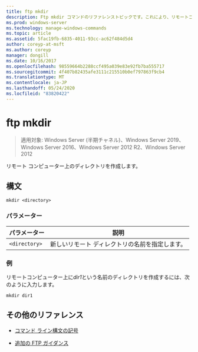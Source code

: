 ```yaml
---
title: ftp mkdir
description: Ftp mkdir コマンドのリファレンストピックです。これにより、リモートコンピューター上にディレクトリが作成されます。
ms.prod: windows-server
ms.technology: manage-windows-commands
ms.topic: article
ms.assetid: 5fac19fb-6835-4011-93cc-ac62f484d5d4
author: coreyp-at-msft
ms.author: coreyp
manager: dongill
ms.date: 10/16/2017
ms.openlocfilehash: 98559664b2288ccf495a039e83e92fb7ba555717
ms.sourcegitcommit: 4f407b82435afe3111c215510b0ef797863f9cb4
ms.translationtype: MT
ms.contentlocale: ja-JP
ms.lasthandoff: 05/24/2020
ms.locfileid: "83820422"
---
```

# <a name="ftp-mkdir"></a>ftp mkdir

> 適用対象: Windows Server (半期チャネル)、Windows Server 2019、Windows Server 2016、Windows Server 2012 R2、Windows Server 2012

リモート コンピューター上のディレクトリを作成します。

## <a name="syntax"></a>構文

```
mkdir <directory>
```

### <a name="parameters"></a>パラメーター

| パラメーター | 説明 |
| --------- | ----------- |
| `<directory>` | 新しいリモート ディレクトリの名前を指定します。 |

### <a name="examples"></a>例

リモートコンピューター上に*dir1*という名前のディレクトリを作成するには、次のように入力します。

```
mkdir dir1
```

## <a name="additional-references"></a>その他のリファレンス

- [コマンド ライン構文の記号](command-line-syntax-key.md)

- [追加の FTP ガイダンス](https://docs.microsoft.com/previous-versions/orphan-topics/ws.10/cc756013(v=ws.10))
